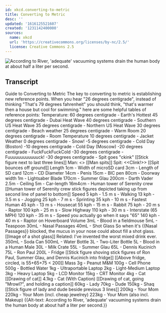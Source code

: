 ```yaml
---
id: xkcd.converting-to-metric
title: Converting to Metric
desc: ''
updated: '1616125521607'
created: '1231142400000'
sources:
  name: xkcd
  url: 'https://creativecommons.org/licenses/by-nc/2.5/'
  license: Creative Commons 2.5
---
```

![According to River, 'adequate' vacuuming systems drain the human body at about half a liter per second.](https://imgs.xkcd.com/comics/converting_to_metric.png)

## Transcript
Guide to Converting to Metric
The key to converting to metric is establishing
new reference points.  When you hear "26 degrees centigrade",
instead of thinking "That's 79 degrees fahrenheit" you should think,
"that's warmer then a house but cool for swimming."
here are some helpful tables of reference points:
Temperature:
60 degrees centigrade - Earth's Hottest
45 degrees centigrade - Dubai Heat Wave
40 degrees centigrade - Southern US Heat Wave
35 degrees centigrade - Northern US Heat Wave
30 degrees centigrade - Beach weather
25 degrees centigrade - Warm Room
20 degrees centigrade - Room Temperature
10 degrees centigrade - Jacket Weather
0 degrees centigrade - Snow!
-5 degrees centigrade - Cold Day (Boston)
-10 degrees centigrade - Cold Day (Moscow)
-20 degrees centigrade - FuckFuckFuckCold
-30 degrees centigrade - Fuuuuuuuuuuuuck!
-30 degrees centigrade - Spit goes "ckink"
[[Stick figure next to last three lines]]
Man: <<Pthoo>> [[Man spits]]
Spit: <<Clink!>> [[Spit bounces off ground]]
Length
1cm - Width of microSD card
3cm - Length of SD card
12cm - CD Diameter
14cm - Penis
15cm - BIC pen
80cm - Doorway width
1m - Lightsaber Blade
170cm - Summer Glau
200cm - Darth Vader
2.5m - Ceiling
5m - Car-length
16m4cm - Human tower of Serenity crew
[[Human tower of Serenity crew stick figures depicted taking up from second line of panel to bottom]]
Speed
5 kph - 1.5 m
s - Walking
13 kph - 3.5 m
s - Jogging
25 kph - 7 m
s - Sprinting
35 kph - 10 m
s - Fastest Human
45 kph - 13 m
s - Housecat
55 kph - 15 m
s - Rabbit
75 kph - 20 m
s - Raptor
100 kph - 25 m
s - Slow Highway
110 kph - 30 m
s - Interstate (65 MPH)
120 kph - 35 m
s - Speed you actually go when it says "65"
140 kph - 40 m
s - Raptor on Hoverboard
Volume
3mL - Blood in a fieldmouse
5mL - Teaspoon
30mL - Nasal Passages
40mL - Shot Glass
  So when it's {{Nasal Passages}} blocked, the mucus in your nose could about fill a shot glass.
  [[Image of a shot glass]] Related: I've invented the worst mixed drink ever.
350mL - Soda Can
500mL - Water Bottle
3L - Two-Liter Bottle
5L - Blood in a Human Male
30L - Milk Crate
55L - Summer Glau
65L - Dennis Kucinich
75L - Ron Paul
200L - Fridge
[[Stick figure shoving stick figures of Ron Paul, Summer Glau, and Dennis Kucinich into fridge]]
[[Above fridge, circled, is 55+65+75 < 200]]
Mass
3g - Peanut M&M
100g - Cell Phone
500g - Bottled Water
1kg - Ultraportable Laptop
2kg - Light-Medium Laptop
3kg - Heavy Laptop
5kg - LCD Monitor
15kg - CRT Monitor
4kg - Cat [[Drawing of cat]]
4.1kg - Cat (With Caption) [[Drawing of cat, going "Mrowl?", and holding a caption]]
60kg - Lady
70kg - Dude
150kg - Shaq
[[Stick figure of lady and dude beside previous 3 lines]]
200kg - Your Mom
220kg - Your Mom (incl. cheap jewelrey)
223kg - Your Mom (also incl. Makeup)
{{Alt-text: According to River, 'adequate' vacuuming systems drain the human body at about half a liter per second.}}
